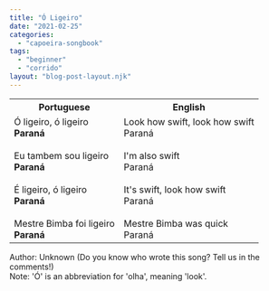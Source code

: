 ```yaml
---
title: "Ó Ligeiro"
date: "2021-02-25"
categories: 
  - "capoeira-songbook"
tags: 
  - "beginner"
  - "corrido"
layout: "blog-post-layout.njk"
---
```


<table class="capoeira-table">
    <tr class="header-row">
        <th>Portuguese</th>
        <th>English</th>
    </tr>
    <tr>
        <td>Ó ligeiro, ó ligeiro<br><strong>Paraná</strong><br><br>Eu tambem sou ligeiro<br><strong>Paraná</strong><br><br>É ligeiro, ó ligeiro<br><strong>Paraná</strong><br><br>Mestre Bimba foi ligeiro<br><strong>Paraná</strong></td>
        <td>Look how swift, look how swift<br>Paraná<br><br>I'm also swift<br>Paraná<br><br>It's swift, look how swift<br>Paraná<br><br>Mestre Bimba was quick<br>Paraná</td>
    </tr>
</table>

<figcaption>

Author: Unknown (Do you know who wrote this song? Tell us in the comments!)  
Note: 'Ó' is an abbreviation for 'olha', meaning 'look'.

</figcaption>